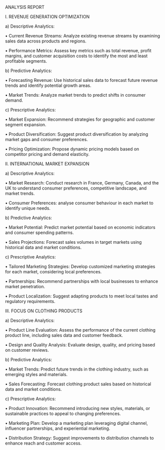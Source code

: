 ANALYSIS REPORT 

Ⅰ. REVENUE GENERATION OPTIMIZATION 

a) Descriptive Analytics: 

• Current Revenue Streams: Analyze existing revenue streams by examining sales data 
across products and regions. 

• Performance Metrics: Assess key metrics such as total revenue, profit margins, and 
customer acquisition costs to identify the most and least profitable segments. 

b) Predictive Analytics: 

• Forecasting Revenue: Use historical sales data to forecast future revenue trends and 
identify potential growth areas. 

• Market Trends: Analyze market trends to predict shifts in consumer demand. 

c) Prescriptive Analytics: 

• Market Expansion: Recommend strategies for geographic and customer segment 
expansion. 

• Product Diversification: Suggest product diversification by analyzing market gaps 
and consumer preferences.

• Pricing Optimization: Propose dynamic pricing models based on competitor pricing 
and demand elasticity. 

Ⅱ. INTERNATIONAL MARKET EXPANSION 

a) Descriptive Analytics: 

• Market Research: Conduct research in France, Germany, Canada, and the UK to 
understand consumer preferences, competitive landscape, and market trends. 

• Consumer Preferences: analyse consumer behaviour in each market to identify unique 
needs.

b) Predictive Analytics: 

• Market Potential: Predict market potential based on economic indicators and 
consumer spending patterns. 

• Sales Projections: Forecast sales volumes in target markets using historical data and 
market conditions. 

c) Prescriptive Analytics: 

• Tailored Marketing Strategies: Develop customized marketing strategies for each 
market, considering local preferences. 

• Partnerships: Recommend partnerships with local businesses to enhance market 
penetration. 

• Product Localization: Suggest adapting products to meet local tastes and regulatory 
requirements. 

Ⅲ. FOCUS ON CLOTHING PRODUCTS 

a) Descriptive Analytics: 

• Product Line Evaluation: Assess the performance of the current clothing product line, 
including sales data and customer feedback. 

• Design and Quality Analysis: Evaluate design, quality, and pricing based on customer 
reviews. 

b) Predictive Analytics: 

• Market Trends: Predict future trends in the clothing industry, such as emerging styles 
and materials. 

• Sales Forecasting: Forecast clothing product sales based on historical data and market 
conditions. 

c) Prescriptive Analytics: 

• Product Innovation: Recommend introducing new styles, materials, or sustainable 
practices to appeal to changing preferences. 

• Marketing Plan: Develop a marketing plan leveraging digital channel, influencer 
partnerships, and experiential marketing. 

• Distribution Strategy: Suggest improvements to distribution channels to enhance 
reach and customer access.
